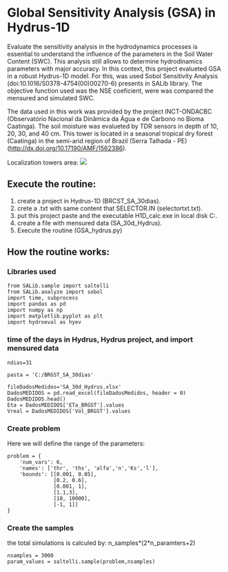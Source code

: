 # Global Sensitivity Analysis (GSA) in Hydrus-1D

Evaluate the sensitivity analysis in the hydrodynamics processes is essential to understand the influence of the parameters in the Soil Water Content (SWC). This analysis still allows to determine hydrodinamics parameters with major accuracy. In this context, this project evalueted GSA in a robust Hydrus-1D model. For this, was used Sobol Sensitivity Analysis (doi:10.1016/S0378-4754(00)00270-6) presents in SALib library. The objective function used was the NSE coeficient, were was compared the mensured and simulated SWC. 

The data used in this work was provided by the project INCT-ONDACBC (Observatório Nacional da Dinâmica da Água e de Carbono no Bioma Caatinga). The soil moisture was evalueted by TDR sensors in depth of 10, 20, 30, and 40 cm. This tower is located in a seasonal tropical dry forest (Caatinga) in the semi-arid region of Brazil (Serra Talhada - PE) (http://dx.doi.org/10.17190/AMF/1562386).

Localization towers area:
<img src = "https://github.com/ravellys/Soil-Moisture-estimator-with-Machine-Learn/blob/master/localiza%C3%A7%C3%A3o.png">

## Execute the routine:
1. create a project in Hydrus-1D (BRCST_SA_30dias). 
2. crete a .txt with same content that SELECTOR.IN (selectortxt.txt).
3. put this project paste and the executable H1D_calc.exe in local disk C:.
4. create a file with mensured data (SA_30d_Hydrus).
5. Execute the routine (GSA_hydrus.py)

## How the routine works:

### Libraries used

```
from SALib.sample import saltelli
from SALib.analyze import sobol
import time, subprocess
import pandas as pd
import numpy as np
import matplotlib.pyplot as plt
import hydroeval as hyev
```

### time of the days in Hydrus, Hydrus project, and import mensured data

```
ndias=31

pasta = 'C:/BRGST_SA_30dias'

fileDadosMedidos='SA_30d_Hydrus.xlsx'
DadosMEDIDOS = pd.read_excel(fileDadosMedidos, header = 0)
DadosMEDIDOS.head()
Eta = DadosMEDIDOS['ETa_BRGST'].values
Vreal = DadosMEDIDOS['Vol_BRGST'].values
```

### Create problem

Here we will define the range of the parameters:
```
problem = {
    'num_vars': 6,
    'names': ['thr', 'ths', 'alfa','n','Ks','l'],
    'bounds': [[0.001, 0.05],
               [0.2, 0.6],
               [0.001, 1],
               [1.1,3],
               [10, 10000],
               [-1, 1]]
}
```

### Create the samples 

the total simulations is calculed by: n_samples*(2*n_paramters+2)
```
nsamples = 3000
param_values = saltelli.sample(problem,nsamples)
```

